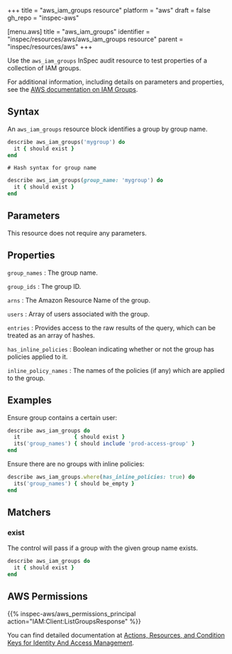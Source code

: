 +++
title = "aws_iam_groups resource"
platform = "aws"
draft = false
gh_repo = "inspec-aws"

[menu.aws]
title = "aws_iam_groups"
identifier = "inspec/resources/aws/aws_iam_groups resource"
parent = "inspec/resources/aws"
+++

Use the `aws_iam_groups` InSpec audit resource to test properties of a collection of IAM groups.

For additional information, including details on parameters and properties, see the [AWS documentation on IAM Groups](https://docs.aws.amazon.com/IAM/latest/UserGuide/id_groups.html).

## Syntax

An `aws_iam_groups` resource block identifies a group by group name.

```ruby
describe aws_iam_groups('mygroup') do
  it { should exist }
end
```

    # Hash syntax for group name

```ruby
describe aws_iam_groups(group_name: 'mygroup') do
  it { should exist }
end
```

## Parameters

This resource does not require any parameters.

## Properties

`group_names`
: The group name.

`group_ids`
: The group ID.

`arns`
: The Amazon Resource Name of the group.

`users`
: Array of users associated with the group.

`entries`
: Provides access to the raw results of the query, which can be treated as an array of hashes.

`has_inline_policies`
: Boolean indicating whether or not the group has policies applied to it.

`inline_policy_names`
: The names of the policies (if any) which are applied to the group.

## Examples

Ensure group contains a certain user:

```ruby
describe aws_iam_groups do
  it                 { should exist }
  its('group_names') { should include 'prod-access-group' }
end
```

Ensure there are no groups with inline policies:

```ruby
describe aws_iam_groups.where(has_inline_policies: true) do
  its('group_names') { should be_empty }
end
```

## Matchers

### exist

The control will pass if a group with the given group name exists.

```ruby
describe aws_iam_groups do
  it { should exist }
end
```

## AWS Permissions

{{% inspec-aws/aws_permissions_principal action="IAM:Client:ListGroupsResponse" %}}

You can find detailed documentation at [Actions, Resources, and Condition Keys for Identity And Access Management](https://docs.aws.amazon.com/IAM/latest/UserGuide/list_identityandaccessmanagement.html).
